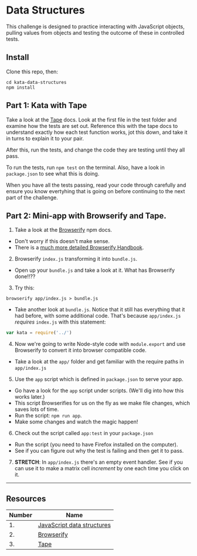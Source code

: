 # Data Structures

This challenge is designed to practice interacting with JavaScript objects, pulling values from objects and testing the outcome of these in controlled tests. 

## Install

Clone this repo, then:

  ```shell
  cd kata-data-structures
  npm install
  ```


## Part 1: Kata with Tape

Take a look at the [Tape](https://www.npmjs.com/package/tape) docs. Look at the first file in the test folder and examine how the tests are set out. Reference this with the tape docs to understand exactly how each test function works, jot this down, and take it in turns to explain it to your pair.

After this, run the tests, and change the code they are testing until they all pass. 

To run the tests, run `npm test` on the terminal. Also, have a look in `package.json` to see what this is doing.

When you have all the tests passing, read your code through carefully and ensure you know evertyhing that is going on before continuing to the next part of the challenge.


## Part 2: Mini-app with Browserify and Tape.

1. Take a look at the [Browserify](https://www.npmjs.com/package/browserify) npm docs.
  - Don't worry if this doesn't make sense.
  - There is a [much more detailed Browserify Handbook](https://github.com/substack/browserify-handbook).

2. Browserify `index.js` transforming it into `bundle.js`.
  - Open up your `bundle.js` and take a look at it. What has Browserify done!!??

3. Try this:

  ```shell
  browserify app/index.js > bundle.js
  ```

  - Take another look at `bundle.js`. Notice that it still has everything that it had before, with some additional code. That's because `app/index.js` _requires_ `index.js` with this statement:

  ```js
  var kata = require('../')
  ```

4. Now we're going to write Node-style code with `module.export` and use Browserify to convert it into browser compatible code.
  - Take a look at the `app/` folder and get familiar with the require paths in `app/index.js`

5. Use the `app` script which is defined in `package.json` to serve your app.
  - Go have a look for the `app` script under scripts. (We'll dig into how this works later.) 
  - This script Browserifies for us on the fly as we make file changes, which saves lots of time.
  - Run the script: `npm run app`.
  - Make some changes and watch the magic happen!

6. Check out the script called `app:test` in your `package.json`
  - Run the script (you need to have Firefox installed on the computer).
  - See if you can figure out why the test is failing and then get it to pass.

7. **STRETCH**: In `app/index.js` there's an empty event handler. See if you can use it to make a matrix cell _increment_ by one each time you click on it.

---

## Resources

Number | Name
-------|-------------------
1.     | [JavaScript data structures](https://developer.mozilla.org/en-US/docs/Web/JavaScript/Data_structures)
2.     | [Browserify](https://www.npmjs.com/package/browserify)
3.     | [Tape](https://www.npmjs.com/package/tape)
